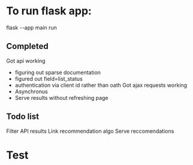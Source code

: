 # To run flask app:
flask --app main run




## Completed
Got api working 
- figuring out sparse documentation
- figured out field=list_status
- authentication via client id rather than oath
Got ajax requests working
- Asynchronus
- Serve results without refreshing page

## Todo list
Filter API results
Link recommendation algo
Serve reccomendations

# Test
